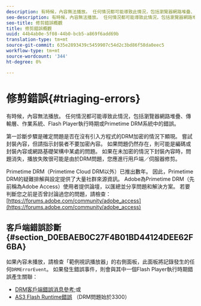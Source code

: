 ```yaml
---
description: 有時候，內容無法播放。 任何情況都可能導致此情況，包括瀏覽器網路堆疊、傳輸層、作業系統、Flash Player執行時期或Primetime DRM系統中的錯誤。
seo-description: 有時候，內容無法播放。 任何情況都可能導致此情況，包括瀏覽器網路堆疊、傳輸層、作業系統、Flash Player執行時期或Primetime DRM系統中的錯誤。
seo-title: 修剪錯誤概觀
title: 修剪錯誤概觀
uuid: 44b4ab0e-5f08-44b0-bcb5-a869f6add69b
translation-type: tm+mt
source-git-commit: 635e2893439c5459907c54d2c3bd86f58da0eec5
workflow-type: tm+mt
source-wordcount: '344'
ht-degree: 0%

---
```



# 修剪錯誤{#triaging-errors}

有時候，內容無法播放。 任何情況都可能導致此情況，包括瀏覽器網路堆疊、傳輸層、作業系統、Flash Player執行時期或Primetime DRM系統中的錯誤。

第一診斷步驟是確定問題是否在沒有引入方程式的DRM加密的情況下顯現。 嘗試封裝內容，但請指示封裝者不要加密內容。 如果問題仍然存在，則可能是編碼或封裝內容或網路基礎架構中某處的問題。 如果在未加密的情況下封裝內容時，問題消失，播放失敗很可能是由於DRM問題，您應進行用戶端／伺服器修剪。

Primetime DRM（Primetime Cloud DRM以外）已推出數年。 因此，Primetime DRM的疑難排解與設定提供了大量社群來源資訊。 Adobe為Primetime DRM（先前稱為Adobe Access）使用者提供論壇，以匯總並分享問題和解決方案。 若要判斷您之前是否曾討論過您的問題，請檢查：[https://forums.adobe.com/community/adobe_access](https://forums.adobe.com/community/adobe_access)

## 客戶端錯誤診斷{#section_D0EBAEB0C27F4B01BD44124DEE62F6BA}

如果內容未播放，請檢查「範例視訊播放器」的右側面板，此面板將記錄發生的任何`DRMErrorEvent`。 如果發生錯誤事件，則會與其中一個Flash Player執行時期錯誤產生關聯：

* [DRM客戶端錯誤消息參考](https://help.adobe.com/en_US/primetime/drm/index.html#reference-DRM_Client_Error_Messages);或
* [AS3 Flash Runtime錯誤](https://help.adobe.com/en_US/FlashPlatform/reference/actionscript/3/runtimeErrors.html) （DRM問題始於3300）

